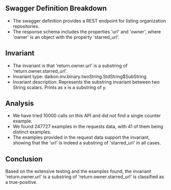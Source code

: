 ## Swagger Definition Breakdown
- The swagger definition provides a REST endpoint for listing organization repositories.
- The response schema includes the properties 'url' and 'owner', where 'owner' is an object with the property 'starred_url'.

## Invariant
- The invariant is that 'return.owner.url' is a substring of 'return.owner.starred_url'.
- Invariant type: daikon.inv.binary.twoString.StdString$SubString
- Invariant description: Represents the substring invariant between two String scalars. Prints as x is a substring of y.

## Analysis
- We have tried 10000 calls on this API and did not find a single counter example.
- We found 247727 examples in the requests data, with 41 of them being distinct examples.
- The examples provided in the request data support the invariant, showing that the 'url' is indeed a substring of 'starred_url' in all cases.

## Conclusion
Based on the extensive testing and the examples found, the invariant 'return.owner.url' is a substring of 'return.owner.starred_url' is classified as a true-positive.

